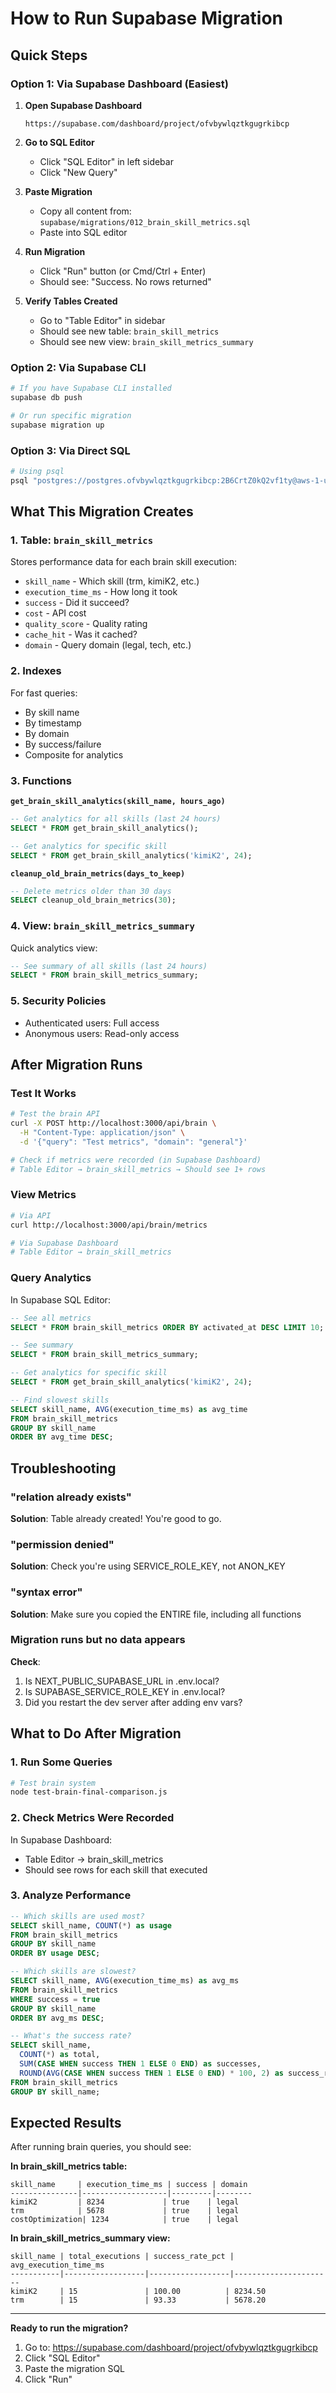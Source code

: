 # How to Run Supabase Migration

## Quick Steps

### Option 1: Via Supabase Dashboard (Easiest)

1. **Open Supabase Dashboard**
   ```
   https://supabase.com/dashboard/project/ofvbywlqztkgugrkibcp
   ```

2. **Go to SQL Editor**
   - Click "SQL Editor" in left sidebar
   - Click "New Query"

3. **Paste Migration**
   - Copy all content from: `supabase/migrations/012_brain_skill_metrics.sql`
   - Paste into SQL editor

4. **Run Migration**
   - Click "Run" button (or Cmd/Ctrl + Enter)
   - Should see: "Success. No rows returned"

5. **Verify Tables Created**
   - Go to "Table Editor" in sidebar
   - Should see new table: `brain_skill_metrics`
   - Should see new view: `brain_skill_metrics_summary`

### Option 2: Via Supabase CLI

```bash
# If you have Supabase CLI installed
supabase db push

# Or run specific migration
supabase migration up
```

### Option 3: Via Direct SQL

```bash
# Using psql
psql "postgres://postgres.ofvbywlqztkgugrkibcp:2B6CrtZ0kQ2vf1ty@aws-1-us-east-1.pooler.supabase.com:6543/postgres?sslmode=require" < supabase/migrations/012_brain_skill_metrics.sql
```

## What This Migration Creates

### 1. Table: `brain_skill_metrics`

Stores performance data for each brain skill execution:
- `skill_name` - Which skill (trm, kimiK2, etc.)
- `execution_time_ms` - How long it took
- `success` - Did it succeed?
- `cost` - API cost
- `quality_score` - Quality rating
- `cache_hit` - Was it cached?
- `domain` - Query domain (legal, tech, etc.)

### 2. Indexes

For fast queries:
- By skill name
- By timestamp
- By domain
- By success/failure
- Composite for analytics

### 3. Functions

**`get_brain_skill_analytics(skill_name, hours_ago)`**
```sql
-- Get analytics for all skills (last 24 hours)
SELECT * FROM get_brain_skill_analytics();

-- Get analytics for specific skill
SELECT * FROM get_brain_skill_analytics('kimiK2', 24);
```

**`cleanup_old_brain_metrics(days_to_keep)`**
```sql
-- Delete metrics older than 30 days
SELECT cleanup_old_brain_metrics(30);
```

### 4. View: `brain_skill_metrics_summary`

Quick analytics view:
```sql
-- See summary of all skills (last 24 hours)
SELECT * FROM brain_skill_metrics_summary;
```

### 5. Security Policies

- Authenticated users: Full access
- Anonymous users: Read-only access

## After Migration Runs

### Test It Works

```bash
# Test the brain API
curl -X POST http://localhost:3000/api/brain \
  -H "Content-Type: application/json" \
  -d '{"query": "Test metrics", "domain": "general"}'

# Check if metrics were recorded (in Supabase Dashboard)
# Table Editor → brain_skill_metrics → Should see 1+ rows
```

### View Metrics

```bash
# Via API
curl http://localhost:3000/api/brain/metrics

# Via Supabase Dashboard
# Table Editor → brain_skill_metrics
```

### Query Analytics

In Supabase SQL Editor:
```sql
-- See all metrics
SELECT * FROM brain_skill_metrics ORDER BY activated_at DESC LIMIT 10;

-- See summary
SELECT * FROM brain_skill_metrics_summary;

-- Get analytics for specific skill
SELECT * FROM get_brain_skill_analytics('kimiK2', 24);

-- Find slowest skills
SELECT skill_name, AVG(execution_time_ms) as avg_time
FROM brain_skill_metrics
GROUP BY skill_name
ORDER BY avg_time DESC;
```

## Troubleshooting

### "relation already exists"

**Solution**: Table already created! You're good to go.

### "permission denied"

**Solution**: Check you're using SERVICE_ROLE_KEY, not ANON_KEY

### "syntax error"

**Solution**: Make sure you copied the ENTIRE file, including all functions

### Migration runs but no data appears

**Check**:
1. Is NEXT_PUBLIC_SUPABASE_URL in .env.local?
2. Is SUPABASE_SERVICE_ROLE_KEY in .env.local?
3. Did you restart the dev server after adding env vars?

## What to Do After Migration

### 1. Run Some Queries

```bash
# Test brain system
node test-brain-final-comparison.js
```

### 2. Check Metrics Were Recorded

In Supabase Dashboard:
- Table Editor → brain_skill_metrics
- Should see rows for each skill that executed

### 3. Analyze Performance

```sql
-- Which skills are used most?
SELECT skill_name, COUNT(*) as usage
FROM brain_skill_metrics
GROUP BY skill_name
ORDER BY usage DESC;

-- Which skills are slowest?
SELECT skill_name, AVG(execution_time_ms) as avg_ms
FROM brain_skill_metrics
WHERE success = true
GROUP BY skill_name
ORDER BY avg_ms DESC;

-- What's the success rate?
SELECT skill_name,
  COUNT(*) as total,
  SUM(CASE WHEN success THEN 1 ELSE 0 END) as successes,
  ROUND(AVG(CASE WHEN success THEN 1 ELSE 0 END) * 100, 2) as success_rate_pct
FROM brain_skill_metrics
GROUP BY skill_name;
```

## Expected Results

After running brain queries, you should see:

**In brain_skill_metrics table:**
```
skill_name     | execution_time_ms | success | domain
---------------|-------------------|---------|--------
kimiK2         | 8234             | true    | legal
trm            | 5678             | true    | legal
costOptimization| 1234            | true    | legal
```

**In brain_skill_metrics_summary view:**
```
skill_name | total_executions | success_rate_pct | avg_execution_time_ms
-----------|------------------|------------------|----------------------
kimiK2     | 15               | 100.00          | 8234.50
trm        | 15               | 93.33           | 5678.20
```

---

**Ready to run the migration?**
1. Go to: https://supabase.com/dashboard/project/ofvbywlqztkgugrkibcp
2. Click "SQL Editor"
3. Paste the migration SQL
4. Click "Run"
